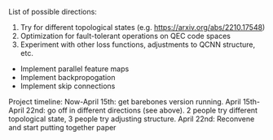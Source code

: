 List of possible directions:
1. Try for different topological states (e.g. https://arxiv.org/abs/2210.17548)
2. Optimization for fault-tolerant operations on QEC code spaces
3. Experiment with other loss functions, adjustments to QCNN structure, etc.
- Implement parallel feature maps
- Implement backpropogation
- Implement skip connections


Project timeline:
Now-April 15th: get barebones version running.
April 15th-April 22nd: go off in different directions (see above). 2 people try different topological state, 3 people try adjusting structure.
April 22nd: Reconvene and start putting together paper
